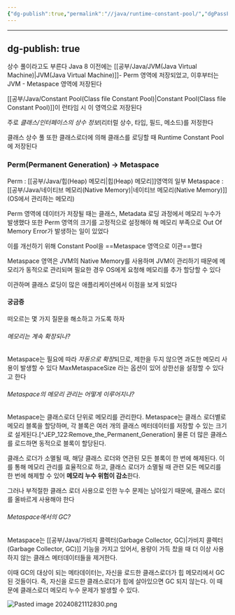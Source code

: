 ```yaml
---
{"dg-publish":true,"permalink":"//java/runtime-constant-pool/","dgPassFrontmatter":true}
---
```



---
dg-publish: true
---
상수 풀이라고도 부른다
Java 8 이전에는 [[공부/Java/JVM(Java Virtual Machine)\|JVM(Java Virtual Machine)]]- Perm 영역에 저장되었고, 이후부터는 JVM - Metaspace 영역에 저장된다

[[공부/Java/Constant Pool(Class file Constant Pool)\|Constant Pool(Class file Constant Pool)]]이 런타임 시 이 영역으로 저장된다

주로 *클래스/인터페이스의 상수 정보*(리터럴 상수, 타입, 필드, 메소드)를 저정한다

클래스 상수 풀 또한 클래스로더에 의해 클래스를 로딩할 때 Runtime Constant Pool에 저장된다

### Perm(Permanent Generation) -> Metaspace

Perm : [[공부/Java/힙(Heap) 메모리\|힙(Heap) 메모리]]영역의 일부
Metaspace : [[공부/Java/네이티브 메모리(Native Memory)\|네이티브 메모리(Native Memory)]](OS에서 관리하는 메모리)

Perm 영역에 데이터가 저장될 때는 클래스, Metadata 로딩 과정에서 메모리 누수가 발생했다
또한 Perm 영역의 크기를 고정적으로 설정해야 해 메모리 부족으로 Out Of Memory Error가 발생하는 일이 있었다

이를 개선하기 위해 Constant Pool을 ==Metaspace 영역으로 이관==했다

Metaspace 영역은 JVM의 Native Memory를 사용하며 JVM이 관리하기 때문에 메모리가 동적으로 관리되며 필요한 경우 OS에게 요청해 메모리를 추가 할당할 수 있다

이관하며 클래스 로딩이 많은 애플리케이션에서 이점을 보게 되었다

#### 궁금증

떠오르는 몇 가지 질문을 해소하고 가도록 하자

###### 메모리는 계속 확장되나?

Metaspace는 필요에 따라 *자동으로 확장*되므로, 제한을 두지 않으면 과도한 메모리 사용이 발생할 수 있다
MaxMetaspaceSize 라는 옵션이 있어 상한선을 설정할 수 있다고 한다


###### Metaspace의 메모리 관리는 어떻게 이루어지나?

Metaspace는 클래스로더 단위로 메모리를 관리한다. Metaspace는 클래스 로더별로 메모리 블록을 할당하며, 각 블록은 여러 개의 클래스 메터데이터를 저장할 수 있는 크기로 설게된다.[^JEP_122:Remove_the_Permanent_Generation] 
물론 더 많은 클래스를 로드하면 동적으로 블록이 할당된다.

클래스 로더가 소멸될 때, 해당 클래스 로더와 연관된 모든 블록이 한 번에 해제된다. 이를 통해 메모리 관리를 효율적으로 하고, 클래스 로더가 소멸될 때 관련 모든 메모리를 한 번에 해제할 수 있어 **메모리 누수 위험이 감소**한다.

그러나 부적절한 클래스 로더 사용으로 인한 누수 문제는 남아있기 때문에, 클래스 로더를 올바르게 사용해야 한다


###### Metaspace에서의 GC?

Metaspace는 [[공부/Java/가비지 콜렉터(Garbage Collector, GC)\|가비지 콜렉터(Garbage Collector, GC)]] 기능을 가지고 있어서, 용량이 가득 찼을 때 더 이상 사용하지 않는 클래스 메터데이터들을 제거한다.

이때 GC의 대상이 되는 메타데이터는, 자신을 로드한 클래스로더가 힙 메모리에서 GC된 것들이다.
즉, 자신을 로드한 클래스로더가 힙에 살아있으면 GC 되지 않는다. 이 때문에 클래스로더 메모리 누수 문제가 발생할 수 있다.

![Pasted image 20240821112830.png](/img/user/%EC%B2%A8%EB%B6%80%ED%8C%8C%EC%9D%BC/Pasted%20image%2020240821112830.png)